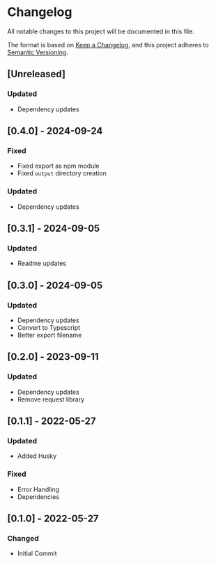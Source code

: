 # Changelog

All notable changes to this project will be documented in this file.

The format is based on [Keep a Changelog](https://keepachangelog.com/en/1.0.0/),
and this project adheres to [Semantic Versioning](https://semver.org/spec/v2.0.0.html).


## [Unreleased]

### Updated
- Dependency updates

## [0.4.0] - 2024-09-24

### Fixed
- Fixed export as npm module
- Fixed `output` directory creation

### Updated
- Dependency updates

## [0.3.1] - 2024-09-05

### Updated
- Readme updates

## [0.3.0] - 2024-09-05

### Updated
- Dependency updates
- Convert to Typescript
- Better export filename

## [0.2.0] - 2023-09-11

### Updated
- Dependency updates
- Remove request library

## [0.1.1] - 2022-05-27

### Updated
- Added Husky

### Fixed
- Error Handling
- Dependencies

## [0.1.0] - 2022-05-27

### Changed
- Initial Commit
